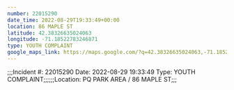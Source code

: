 ```yaml
---
number: 22015290
date_time: 2022-08-29T19:33:49+00:00
location: 86 MAPLE ST
latitude: 42.38326635024063
longitude: -71.18522783246871
type: YOUTH COMPLAINT
google_maps_link: https://maps.google.com/?q=42.38326635024063,-71.18522783246871
---
```


;;;Incident #: 22015290  Date: 2022-08-29 19:33:49   Type: YOUTH COMPLAINT;;;;;;Location: PQ PARK AREA / 86 MAPLE ST;;;
